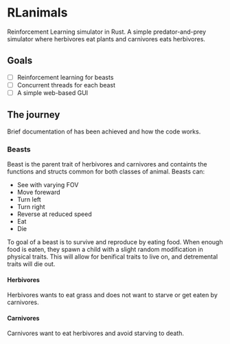 # RLanimals
Reinforcement Learning simulator in Rust.
A simple predator-and-prey simulator where herbivores eat plants and carnivores eats herbivores.

## Goals

- [ ] Reinforcement learning for beasts
- [ ] Concurrent threads for each beast
- [ ] A simple web-based GUI 

## The journey
Brief documentation of has been achieved and how the code works.

### Beasts
Beast is the parent trait of herbivores and carnivores and containts the functions and structs common for both classes of animal.
Beasts can:
- See with varying FOV
- Move foreward
- Turn left
- Turn right
- Reverse at reduced speed
- Eat
- Die

To goal of a beast is to survive and reproduce by eating food. When enough food is eaten, they spawn a child with a slight random modification in physical traits. This will allow for benifical traits to live on, and detremental traits will die out.

#### Herbivores
Herbivores wants to eat grass and does not want to starve or get eaten by carnivores. 

#### Carnivores
Carnivores want to eat herbivores and avoid starving to death.
